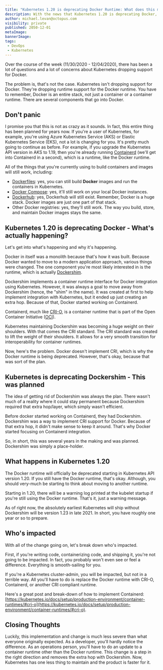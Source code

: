 ```yaml
---
title: "Kubernetes 1.20 is deprecating Docker Runtime: What does this mean?"
description: With the news that Kubernetes 1.20 is deprecating Docker, there has been a lot of panic. This blog post explains what's happening and what you can do to solve the problem.
author: michael.levan@octopus.com
visibility: private
published: 2050-12-01
metaImage:
bannerImage:
tags:
 - DevOps
 - Kubernetes
---
```


Over the course of the week (11/30/2020 - 12/04/2020), there has been a lot of questions and a lot of concerns about Kubernetes dropping support for Docker.

The problem is, that's not the case. Kubernetes isn't dropping support for Docker. They're dropping runtime support for the Docker runtime. You have to remember, Docker is an entire stack, not just a container or a container runtime. There are several components that go into Docker.

## Don't panic

I promise you that this is not as crazy as it sounds. In fact, this entire thing has been planned for years now. If you're a user of Kubernetes, for example, you're using Azure Kubernetes Service (AKS) or Elastic Kubernetes Service (EKS), not a lot is changing for you. It's pretty much going to continue as before. For example, if you upgrade the Kubernetes API version in AKS to 1.19, then you're already running [Containerd](https://containerd.io/) (we'll get into Containerd in a second), which is a runtime, like the Docker runtime.

All of the things that you're currently using to build containers and images will still work, including:

- [Dockerfiles](https://docs.docker.com/engine/reference/builder/): yes, you can still build **Docker** images and run the containers in Kubernetes.
- [Docker Compose](https://docs.docker.com/compose/): yes, it'll still work on your local Docker instances.
- [Dockerhub](https://hub.docker.com/): yes, Dockerhub will still exist. Remember, Docker is a huge stack. Docker images are just one part of that stack.
- Other Docker registries: yes, they'll still work. The way you build, store, and maintain Docker images stays the same.

## Kubernetes 1.20 is deprecating Docker - What's actually happening?

Let's get into what's happening and why it's happening.

Docker in itself was a monolith because that's how it was built. Because Docker wanted to move to a modern application approach, various things were changed. The one component you're most likely interested in is the runtime, which is actually [Dockershim](https://godoc.org/k8s.io/kubernetes/pkg/kubelet/dockershim).

Dockershim implements a container runtime interface for Docker integration using Kubernetes. However, it was always a goal to move away from Dockershim (hence, the "shim" in the name). It was created at first to help implement integration with Kubernetes, but it ended up just creating an extra hop. Because of that, Docker started working on Containerd.

Containerd, much like [CRI-O](https://www.redhat.com/en/blog/introducing-cri-o-10#:~:text=CRI%2DO%3A%20A%20Lightweight%20Container%20Runtime%20for%20Kubernetes&text=The%20name%20derives%20from%20CRI,support%20any%20OCI%2Dconformant%20runtime.), is a container runtime that is part of the Open Container Initiative ([OCI](https://opencontainers.org/)). 

Kubernetes maintaining Dockershim was becoming a huge weight on their shoulders. With that comes the CRI standard. The CRI standard was created to lift the weight of their shoulders. It allows for a very smooth transition for interoperability for container runtimes. 

Now, here's the problem. Docker doesn't implement CRI, which is why the Docker runtime is being deprecated. However, that's okay, because that was sort of the plan.

## Kubernetes is deprecating Dockershim - This was planned

The idea of getting rid of Dockershim was always the plan. There wasn't much of a reality where it could stay permanent because Dockershim required that extra hop/layer, which simply wasn't efficient.

Before docker started working on Containerd, they had Dockershim. Dockershim was a way to implement CRI support for Docker. Because of that extra hop, it didn't make sense to keep it around. That's why Docker started focusing on Containerd integration.

So, in short, this was several years in the making and was planned. Dockershim was simply a place-holder.

## What happens in Kubernetes 1.20

The Docker runtime will officially be deprecated starting in Kubernetes API version 1.20. If you still have the Docker runtime, that's okay. Although, you should very-much be starting to think about moving to another runtime.

Starting in 1.20, there will be a warning log printed at the kubelet startup if you're still using the Docker runtime. That's it, just a warning message.

As of right now, the absolutely earliest Kubernetes will ship without Dockershim will be version 1.23 in late 2021. In short, you have roughly one year or so to prepare.

## Who's impacted

With all of the change going on, let's break down who's impacted.

First, if you're writing code, containerizing code, and shipping it, you're not going to be impacted. In fact, you probably won't even see or feel a difference. Everything is smooth-sailing for you.

If you're a Kubernetes cluster-admin, you will be impacted, but not in a terrible way. All you'll have to do is replace the Docker runtime with CRI-O, Containerd, or another CRI compliant runtime.

Here's a great post and break-down of how to implement Containerd: [https://kubernetes.io/docs/setup/production-environment/container-runtimes/#cri-o](https://kubernetes.io/docs/setup/production-environment/container-runtimes/#cri-o).

## Closing Thoughts

Luckily, this implementation and change is much less severe than what everyone originally expected. As a developer, you'll hardly notice the difference. As an operations person, you'll have to do an update to a container runtime other than the Docker runtime. This change is a step in the right direction and removes the extra hop with Dockershim. Now, Kubernetes has one less thing to maintain and the product is faster for it.

